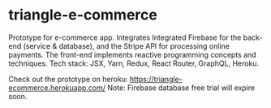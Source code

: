 # triangle-e-commerce
Prototype for e-commerce app. Integrates Integrated Firebase for the back-end (service &amp; database), and the Stripe API for processing online payments. The front-end implements reactive programming concepts and techniques. Tech stack: JSX, Yarn, Redux, React Router, GraphQL, Heroku. 

Check out the prototype on heroku: https://triangle-ecommerce.herokuapp.com/
Note: Firebase database free trial will expire soon.
